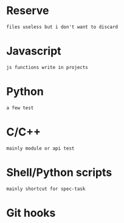 # Reserve
    files useless but i don't want to discard
# Javascript
    js functions write in projects
# Python
    a few test
# C/C++
    mainly module or api test
# Shell/Python scripts
    mainly shortcut for spec-task
# Git hooks
